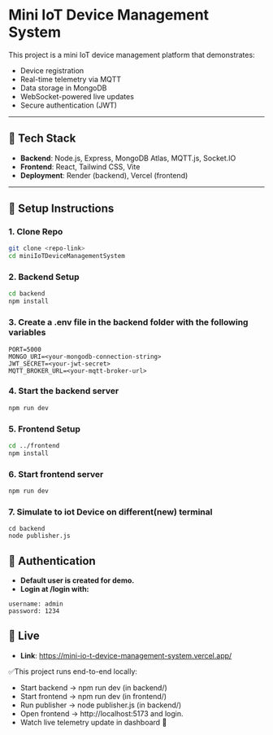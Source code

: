 # Mini IoT Device Management System

This project is a mini IoT device management platform that demonstrates:
- Device registration
- Real-time telemetry via MQTT
- Data storage in MongoDB
- WebSocket-powered live updates
- Secure authentication (JWT)

---

## 🚀 Tech Stack
- **Backend**: Node.js, Express, MongoDB Atlas, MQTT.js, Socket.IO
- **Frontend**: React, Tailwind CSS, Vite
- **Deployment**: Render (backend), Vercel (frontend)

---

## 🔧 Setup Instructions

### 1. Clone Repo
```bash
git clone <repo-link>
cd miniIoTDeviceManagementSystem
```
### 2. Backend Setup
```bash
cd backend
npm install
```
### 3. Create a .env file in the backend folder with the following variables
```env
PORT=5000
MONGO_URI=<your-mongodb-connection-string>
JWT_SECRET=<your-jwt-secret>
MQTT_BROKER_URL=<your-mqtt-broker-url>
```
### 4. Start the backend server
```bash
npm run dev
```
### 5. Frontend Setup
```bash
cd ../frontend
npm install
```
### 6. Start frontend server 
```bash
npm run dev
```
### 7. Simulate to iot Device on different(new) terminal
```
cd backend
node publisher.js

```
## 🔑 Authentication
- **Default user is created for demo.**
- **Login at /login with:**
```
username: admin
password: 1234
```

## 🚀 Live
- **Link**: https://mini-io-t-device-management-system.vercel.app/

✅This project runs end-to-end locally:
- Start backend → npm run dev (in backend/)
- Start frontend → npm run dev (in frontend/)
- Run publisher → node publisher.js (in backend/)
- Open frontend → http://localhost:5173 and login.
- Watch live telemetry update in dashboard 🚀

